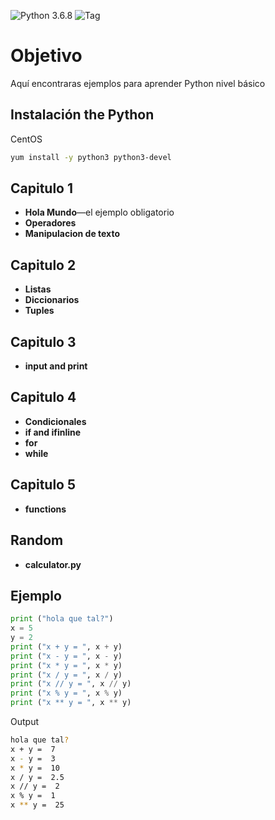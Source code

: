 ![Python 3.6.8](https://img.shields.io/badge/python-3.6.8-blue.svg)
![Tag](https://img.shields.io/badge/Tag-Tutorial-blueviolet.svg)

# Objetivo
Aquí encontraras ejemplos para aprender Python nivel básico



## Instalación the Python

CentOS

```bash
yum install -y python3 python3-devel
```
## Capitulo 1


* **Hola Mundo**—el ejemplo obligatorio
* **Operadores**
* **Manipulacion de texto**

## Capitulo 2

* **Listas**
* **Diccionarios**
* **Tuples**

## Capitulo 3

* **input and print**

## Capitulo 4

* **Condicionales**
* **if and ifinline**
* **for**
* **while**

## Capitulo 5

* **functions**

## Random

* **calculator.py**

## Ejemplo

```python
print ("hola que tal?")
x = 5
y = 2
print ("x + y = ", x + y)
print ("x - y = ", x - y)
print ("x * y = ", x * y)
print ("x / y = ", x / y)
print ("x // y = ", x // y)
print ("x % y = ", x % y)
print ("x ** y = ", x ** y)
```
Output

```bash
hola que tal?
x + y =  7
x - y =  3
x * y =  10
x / y =  2.5
x // y =  2
x % y =  1
x ** y =  25
```

